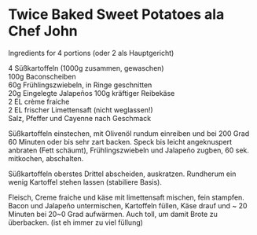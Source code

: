 ﻿ Twice Baked Sweet Potatoes ala Chef John
 ========================================
 Ingredients for 4 portions (oder 2 als Hauptgericht)

4 Süßkartoffeln (1000g zusammen, gewaschen)  
100g Baconscheiben  
60g Frühlingszwiebeln, in Ringe geschnitten  
20g Eingelegte Jalapeños 
100g kräftiger Reibekäse  
2 EL crème fraiche  
2 EL frischer Limettensaft (nicht weglassen!)  
Salz, Pfeffer und Cayenne nach Geschmack  

Süßkartoffeln einstechen, mit Olivenöl rundum einreiben und bei 200 Grad 60 Minuten oder bis sehr zart backen. Speck bis leicht angeknuspert anbraten (Fett schäumt), Frühlingszwiebeln und Jalapeño zugben, 60 sek. mitkochen, abschalten.

Süßkartoffeln oberstes Drittel abscheiden, auskratzen. Rundherum ein wenig Kartoffel stehen lassen (stabiliere Basis).

Fleisch, Creme fraiche und käse mit limettensaft mischen, fein stampfen. Bacon und Jalapeño untermischen, Kartoffeln füllen, Käse drauf und ~ 20 Minuten bei 20~0 Grad aufwärmen.
Auch toll, um damit Brote zu überbacken. (ist eh immer zu viel füllung)
